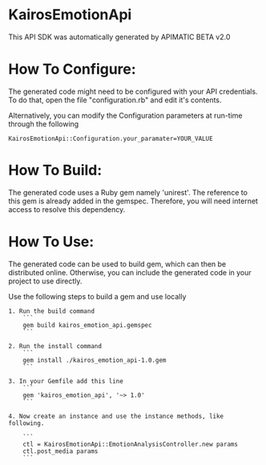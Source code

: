 KairosEmotionApi
=================
This API SDK was automatically generated by APIMATIC BETA v2.0

How To Configure:
=================
The generated code might need to be configured with your API credentials. To do that,
open the file "configuration.rb" and edit it's contents.

Alternatively, you can modify the Configuration parameters at run-time through the following
```
KairosEmotionApi::Configuration.your_paramater=YOUR_VALUE
```

How To Build: 
=============
The generated code uses a Ruby gem namely 'unirest'. The reference to this gem is
already added in the gemspec. Therefore, you will need internet access to resolve
this dependency.

How To Use:
===========
The generated code can be used to build gem, which can then be distributed online.
Otherwise, you can include the generated code in your project to use directly.

Use the following steps to build a gem and use locally

    1. Run the build command
        ```
        gem build kairos_emotion_api.gemspec
        ```

    2. Run the install command  
        ```
        gem install ./kairos_emotion_api-1.0.gem
        ```

    3. In your Gemfile add this line
        ```
        gem 'kairos_emotion_api', '~> 1.0'
        ```

    4. Now create an instance and use the instance methods, like following.

        ```
        ctl = KairosEmotionApi::EmotionAnalysisController.new params
        ctl.post_media params
        ```
